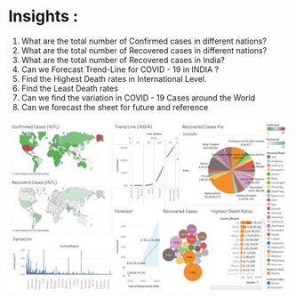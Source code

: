 # Insights :

1. What are the total number of Confirmed cases in different nations?
2. What are the total number of Recovered cases in different nations?
3. What are the total number of Recovered cases in India?
4. Can we Forecast Trend-Line for COVID - 19 in INDIA ?
5. Find the Highest Death rates in International Level.
6. Find the Least Death rates
7. Can we find the variation in COVID - 19 Cases around the World
8. Can we forecast the sheet for future and reference

<img src="https://github.com/iamansahu/Tableau-Projects/blob/main/Covid-19/Covid%20-19%20Dashboard.png"/>
